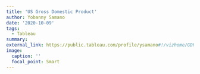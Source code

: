 ```yaml
---
title: 'US Gross Domestic Product'
author: Yobanny Samano
date: '2020-10-09'
tags:
  - Tableau
summary:
external_link: https://public.tableau.com/profile/ysamano#!/vizhome/GDP_USA/GDPGrowth
image:
  caption: ''
  focal_point: Smart
---
```

